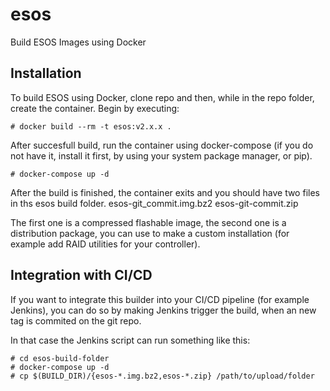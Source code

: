 # esos 
Build ESOS Images using Docker

## Installation
To build ESOS using Docker, clone repo and then, while in the repo folder, create the container. Begin by executing:

```console
# docker build --rm -t esos:v2.x.x .
```

After succesfull build, run the container using docker-compose (if you do not have it, install it first, by using your system package manager, or pip).
```console
# docker-compose up -d
```

After the build is finished, the container exits and you should have two files in ths esos build folder.
esos-git_commit.img.bz2
esos-git-commit.zip

The first one is a compressed flashable image, the second one is a distribution package, you can use to make a custom installation (for example add RAID utilities for your controller).

## Integration with CI/CD
If you want to integrate this builder into your CI/CD pipeline (for example Jenkins), you can do so by making Jenkins trigger the build, when an new tag is commited on the git repo.

In that case the Jenkins script can run something like this:
```console
# cd esos-build-folder
# docker-compose up -d
# cp $(BUILD_DIR)/{esos-*.img.bz2,esos-*.zip} /path/to/upload/folder
```

